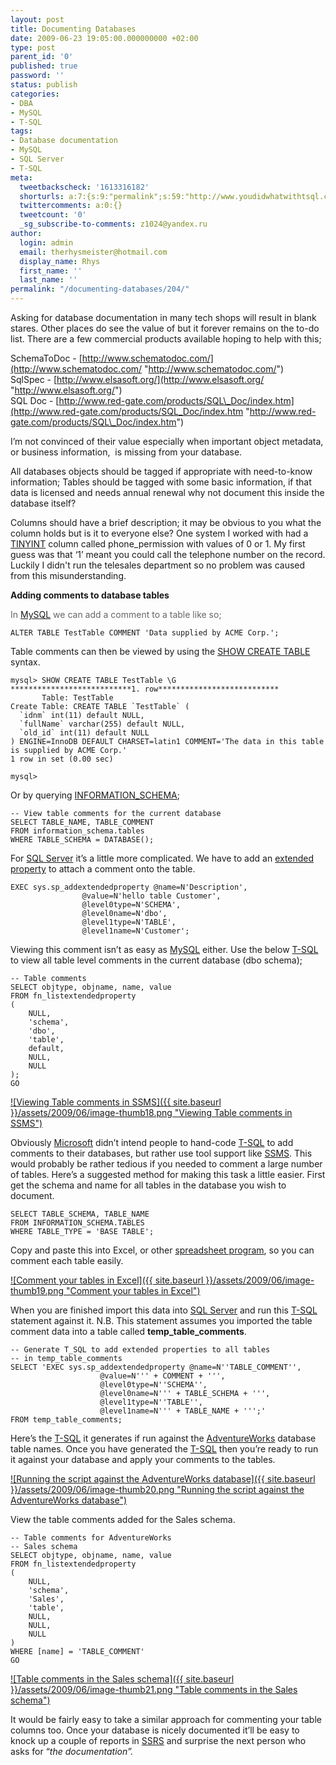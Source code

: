 ```yaml
---
layout: post
title: Documenting Databases
date: 2009-06-23 19:05:00.000000000 +02:00
type: post
parent_id: '0'
published: true
password: ''
status: publish
categories:
- DBA
- MySQL
- T-SQL
tags:
- Database documentation
- MySQL
- SQL Server
- T-SQL
meta:
  tweetbackscheck: '1613316182'
  shorturls: a:7:{s:9:"permalink";s:59:"http://www.youdidwhatwithtsql.com/documenting-databases/204";s:7:"tinyurl";s:25:"http://tinyurl.com/nhnd2w";s:4:"isgd";s:18:"http://is.gd/1ly4c";s:5:"bitly";s:19:"http://bit.ly/Bl4t5";s:5:"snipr";s:22:"http://snipr.com/ln0zv";s:5:"snurl";s:22:"http://snurl.com/ln0zv";s:7:"snipurl";s:24:"http://snipurl.com/ln0zv";}
  twittercomments: a:0:{}
  tweetcount: '0'
  _sg_subscribe-to-comments: z1024@yandex.ru
author:
  login: admin
  email: therhysmeister@hotmail.com
  display_name: Rhys
  first_name: ''
  last_name: ''
permalink: "/documenting-databases/204/"
---
```

Asking for database documentation in many tech shops will result in blank stares. Other places do see the value of but it forever remains on the to-do list. There are a few commercial products available hoping to help with this;

SchemaToDoc - [http://www.schematodoc.com/](http://www.schematodoc.com/ "http://www.schematodoc.com/")  
SqlSpec - [http://www.elsasoft.org/](http://www.elsasoft.org/ "http://www.elsasoft.org/")  
SQL Doc - [http://www.red-gate.com/products/SQL\_Doc/index.htm](http://www.red-gate.com/products/SQL_Doc/index.htm "http://www.red-gate.com/products/SQL\_Doc/index.htm")

I’m not convinced of their value especially when important object metadata, or business information,&nbsp; is missing from your database.

All databases objects should be tagged if appropriate with need-to-know information; Tables should be tagged with some basic information, if that data is licensed and needs annual renewal why not document this inside the database itself?

Columns should have a brief description; it may be obvious to you what the column holds but is it to everyone else? One system I worked with had a [TINYINT](http://dev.mysql.com/doc/refman/5.0/en/numeric-types.html) column called phone\_permission with values of 0 or 1. My first guess was that ‘1’ meant you could call the telephone number on the record. Luckily I didn't run the telesales department so no problem was caused from this misunderstanding.

**Adding comments to database tables**

<font color="#666666">In <a href="http://www.mysql.com" target="_blank">MySQL</a> we can add a comment to a table like so;</font>

```
ALTER TABLE TestTable COMMENT 'Data supplied by ACME Corp.';
```

Table comments can then be viewed by using the [SHOW CREATE TABLE](http://dev.mysql.com/doc/refman/5.0/en/show-create-table.html) syntax.

```
mysql> SHOW CREATE TABLE TestTable \G
***************************1. row***************************
       Table: TestTable
Create Table: CREATE TABLE `TestTable` (
  `idnm` int(11) default NULL,
  `fullName` varchar(255) default NULL,
  `old_id` int(11) default NULL
) ENGINE=InnoDB DEFAULT CHARSET=latin1 COMMENT='The data in this table is supplied by ACME Corp.'
1 row in set (0.00 sec)

mysql>
```

Or by querying [INFORMATION\_SCHEMA](http://dev.mysql.com/doc/refman/5.0/en/information-schema.html);

```
-- View table comments for the current database
SELECT TABLE_NAME, TABLE_COMMENT
FROM information_schema.tables
WHERE TABLE_SCHEMA = DATABASE();
```

For [SQL Server](http://www.microsoft.com/sqlserver/2008/en/us/default.aspx) it’s a little more complicated. We have to add an [extended property](http://msdn.microsoft.com/en-us/library/ms190243.aspx) to attach a comment onto the table.

```
EXEC sys.sp_addextendedproperty @name=N'Description',
				@value=N'hello table Customer',
				@level0type=N'SCHEMA',
				@level0name=N'dbo',
				@level1type=N'TABLE',
				@level1name=N'Customer';
```

Viewing this comment isn’t as easy as [MySQL](http://www.mysql.com) either. Use the below [T-SQL](http://msdn.microsoft.com/en-us/library/ms189826.aspx) to view all table level comments in the current database (dbo schema);

```
-- Table comments
SELECT objtype, objname, name, value
FROM fn_listextendedproperty
(
	NULL,
	'schema',
	'dbo',
	'table',
	default,
	NULL,
	NULL
);
GO
```

[![Viewing Table comments in SSMS]({{ site.baseurl }}/assets/2009/06/image-thumb18.png "Viewing Table comments in SSMS")](http://www.youdidwhatwithtsql.com/wp-content/uploads/2009/06/image18.png)

Obviously [Microsoft](http://www.microsoft.com/en/us/default.aspx) didn’t intend people to hand-code [T-SQL](http://msdn.microsoft.com/en-us/library/ms189826.aspx) to add comments to their databases, but rather use tool support like [SSMS](http://msdn.microsoft.com/en-us/library/ms174173.aspx). This would probably be rather tedious if you needed to comment a large number of tables. Here’s a suggested method for making this task a little easier. First get the schema and name for all tables in the database you wish to document.

```
SELECT TABLE_SCHEMA, TABLE_NAME
FROM INFORMATION_SCHEMA.TABLES
WHERE TABLE_TYPE = 'BASE TABLE';
```

Copy and paste this into Excel, or other [spreadsheet program](http://www.openoffice.org/product/calc.html), so you can comment each table easily.

[![Comment your tables in Excel]({{ site.baseurl }}/assets/2009/06/image-thumb19.png "Comment your tables in Excel")](http://www.youdidwhatwithtsql.com/wp-content/uploads/2009/06/image19.png)

When you are finished import this data into [SQL Server](http://www.microsoft.com/sqlserver/2008/en/us/default.aspx) and run this [T-SQL](http://msdn.microsoft.com/en-us/library/ms189826.aspx) statement against it. N.B. This statement assumes you imported the table comment data into a table called **temp\_table\_comments**.

```
-- Generate T_SQL to add extended properties to all tables
-- in temp_table_comments
SELECT 'EXEC sys.sp_addextendedproperty @name=N''TABLE_COMMENT'',
					@value=N''' + COMMENT + ''',
					@level0type=N''SCHEMA'',
					@level0name=N''' + TABLE_SCHEMA + ''',
					@level1type=N''TABLE'',
					@level1name=N''' + TABLE_NAME + ''';'
FROM temp_table_comments;
```

Here’s the [T-SQL](http://msdn.microsoft.com/en-us/library/ms189826.aspx) it generates if run against the [AdventureWorks](http://www.microsoft.com/downloads/details.aspx?familyid=e719ecf7-9f46-4312-af89-6ad8702e4e6e) database table names. Once you have generated the [T-SQL](http://msdn.microsoft.com/en-us/library/ms189826.aspx) then you’re ready to run it against your database and apply your comments to the tables.

[![Running the script against the AdventureWorks database]({{ site.baseurl }}/assets/2009/06/image-thumb20.png "Running the script against the AdventureWorks database")](http://www.youdidwhatwithtsql.com/wp-content/uploads/2009/06/image20.png)

View the table comments added for the Sales schema.

```
-- Table comments for AdventureWorks
-- Sales schema
SELECT objtype, objname, name, value
FROM fn_listextendedproperty
(
	NULL,
	'schema',
	'Sales',
	'table',
	NULL,
	NULL,
	NULL
)
WHERE [name] = 'TABLE_COMMENT'
GO
```

[![Table comments in the Sales schema]({{ site.baseurl }}/assets/2009/06/image-thumb21.png "Table comments in the Sales schema")](http://www.youdidwhatwithtsql.com/wp-content/uploads/2009/06/image21.png)

It would be fairly easy to take a similar approach for commenting your table columns too. Once your database is nicely documented it’ll be easy to knock up a couple of reports in [SSRS](http://msdn.microsoft.com/en-us/library/ms159106.aspx) and surprise the next person who asks for “_the documentation”._

